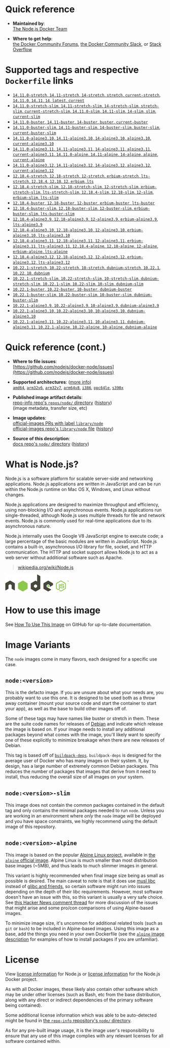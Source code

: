 <!--

********************************************************************************

WARNING:

    DO NOT EDIT "node/README.md"

    IT IS AUTO-GENERATED

    (from the other files in "node/" combined with a set of templates)

********************************************************************************

-->

# Quick reference

-	**Maintained by**:  
	[The Node.js Docker Team](https://github.com/nodejs/docker-node)

-	**Where to get help**:  
	[the Docker Community Forums](https://forums.docker.com/), [the Docker Community Slack](https://dockr.ly/slack), or [Stack Overflow](https://stackoverflow.com/search?tab=newest&q=docker)

# Supported tags and respective `Dockerfile` links

-	[`14.11.0-stretch`, `14.11-stretch`, `14-stretch`, `stretch`, `current-stretch`, `14.11.0`, `14.11`, `14`, `latest`, `current`](https://github.com/nodejs/docker-node/blob/c7bc3b9da1b534cc66021f7606af7e5b72f5ed11/14/stretch/Dockerfile)
-	[`14.11.0-stretch-slim`, `14.11-stretch-slim`, `14-stretch-slim`, `stretch-slim`, `current-stretch-slim`, `14.11.0-slim`, `14.11-slim`, `14-slim`, `slim`, `current-slim`](https://github.com/nodejs/docker-node/blob/c7bc3b9da1b534cc66021f7606af7e5b72f5ed11/14/stretch-slim/Dockerfile)
-	[`14.11.0-buster`, `14.11-buster`, `14-buster`, `buster`, `current-buster`](https://github.com/nodejs/docker-node/blob/c7bc3b9da1b534cc66021f7606af7e5b72f5ed11/14/buster/Dockerfile)
-	[`14.11.0-buster-slim`, `14.11-buster-slim`, `14-buster-slim`, `buster-slim`, `current-buster-slim`](https://github.com/nodejs/docker-node/blob/c7bc3b9da1b534cc66021f7606af7e5b72f5ed11/14/buster-slim/Dockerfile)
-	[`14.11.0-alpine3.10`, `14.11-alpine3.10`, `14-alpine3.10`, `alpine3.10`, `current-alpine3.10`](https://github.com/nodejs/docker-node/blob/c7bc3b9da1b534cc66021f7606af7e5b72f5ed11/14/alpine3.10/Dockerfile)
-	[`14.11.0-alpine3.11`, `14.11-alpine3.11`, `14-alpine3.11`, `alpine3.11`, `current-alpine3.11`, `14.11.0-alpine`, `14.11-alpine`, `14-alpine`, `alpine`, `current-alpine`](https://github.com/nodejs/docker-node/blob/c7bc3b9da1b534cc66021f7606af7e5b72f5ed11/14/alpine3.11/Dockerfile)
-	[`14.11.0-alpine3.12`, `14.11-alpine3.12`, `14-alpine3.12`, `alpine3.12`, `current-alpine3.12`](https://github.com/nodejs/docker-node/blob/c7bc3b9da1b534cc66021f7606af7e5b72f5ed11/14/alpine3.12/Dockerfile)
-	[`12.18.4-stretch`, `12.18-stretch`, `12-stretch`, `erbium-stretch`, `lts-stretch`, `12.18.4`, `12.18`, `12`, `erbium`, `lts`](https://github.com/nodejs/docker-node/blob/de78cda8d04c7c3a5c45302dcce22d5ea258f7ef/12/stretch/Dockerfile)
-	[`12.18.4-stretch-slim`, `12.18-stretch-slim`, `12-stretch-slim`, `erbium-stretch-slim`, `lts-stretch-slim`, `12.18.4-slim`, `12.18-slim`, `12-slim`, `erbium-slim`, `lts-slim`](https://github.com/nodejs/docker-node/blob/de78cda8d04c7c3a5c45302dcce22d5ea258f7ef/12/stretch-slim/Dockerfile)
-	[`12.18.4-buster`, `12.18-buster`, `12-buster`, `erbium-buster`, `lts-buster`](https://github.com/nodejs/docker-node/blob/de78cda8d04c7c3a5c45302dcce22d5ea258f7ef/12/buster/Dockerfile)
-	[`12.18.4-buster-slim`, `12.18-buster-slim`, `12-buster-slim`, `erbium-buster-slim`, `lts-buster-slim`](https://github.com/nodejs/docker-node/blob/de78cda8d04c7c3a5c45302dcce22d5ea258f7ef/12/buster-slim/Dockerfile)
-	[`12.18.4-alpine3.9`, `12.18-alpine3.9`, `12-alpine3.9`, `erbium-alpine3.9`, `lts-alpine3.9`](https://github.com/nodejs/docker-node/blob/de78cda8d04c7c3a5c45302dcce22d5ea258f7ef/12/alpine3.9/Dockerfile)
-	[`12.18.4-alpine3.10`, `12.18-alpine3.10`, `12-alpine3.10`, `erbium-alpine3.10`, `lts-alpine3.10`](https://github.com/nodejs/docker-node/blob/de78cda8d04c7c3a5c45302dcce22d5ea258f7ef/12/alpine3.10/Dockerfile)
-	[`12.18.4-alpine3.11`, `12.18-alpine3.11`, `12-alpine3.11`, `erbium-alpine3.11`, `lts-alpine3.11`, `12.18.4-alpine`, `12.18-alpine`, `12-alpine`, `erbium-alpine`, `lts-alpine`](https://github.com/nodejs/docker-node/blob/de78cda8d04c7c3a5c45302dcce22d5ea258f7ef/12/alpine3.11/Dockerfile)
-	[`12.18.4-alpine3.12`, `12.18-alpine3.12`, `12-alpine3.12`, `erbium-alpine3.12`, `lts-alpine3.12`](https://github.com/nodejs/docker-node/blob/de78cda8d04c7c3a5c45302dcce22d5ea258f7ef/12/alpine3.12/Dockerfile)
-	[`10.22.1-stretch`, `10.22-stretch`, `10-stretch`, `dubnium-stretch`, `10.22.1`, `10.22`, `10`, `dubnium`](https://github.com/nodejs/docker-node/blob/140d3e49b9dce8532cfc06108f586802ca4be5f5/10/stretch/Dockerfile)
-	[`10.22.1-stretch-slim`, `10.22-stretch-slim`, `10-stretch-slim`, `dubnium-stretch-slim`, `10.22.1-slim`, `10.22-slim`, `10-slim`, `dubnium-slim`](https://github.com/nodejs/docker-node/blob/140d3e49b9dce8532cfc06108f586802ca4be5f5/10/stretch-slim/Dockerfile)
-	[`10.22.1-buster`, `10.22-buster`, `10-buster`, `dubnium-buster`](https://github.com/nodejs/docker-node/blob/140d3e49b9dce8532cfc06108f586802ca4be5f5/10/buster/Dockerfile)
-	[`10.22.1-buster-slim`, `10.22-buster-slim`, `10-buster-slim`, `dubnium-buster-slim`](https://github.com/nodejs/docker-node/blob/140d3e49b9dce8532cfc06108f586802ca4be5f5/10/buster-slim/Dockerfile)
-	[`10.22.1-alpine3.9`, `10.22-alpine3.9`, `10-alpine3.9`, `dubnium-alpine3.9`](https://github.com/nodejs/docker-node/blob/140d3e49b9dce8532cfc06108f586802ca4be5f5/10/alpine3.9/Dockerfile)
-	[`10.22.1-alpine3.10`, `10.22-alpine3.10`, `10-alpine3.10`, `dubnium-alpine3.10`](https://github.com/nodejs/docker-node/blob/140d3e49b9dce8532cfc06108f586802ca4be5f5/10/alpine3.10/Dockerfile)
-	[`10.22.1-alpine3.11`, `10.22-alpine3.11`, `10-alpine3.11`, `dubnium-alpine3.11`, `10.22.1-alpine`, `10.22-alpine`, `10-alpine`, `dubnium-alpine`](https://github.com/nodejs/docker-node/blob/140d3e49b9dce8532cfc06108f586802ca4be5f5/10/alpine3.11/Dockerfile)

# Quick reference (cont.)

-	**Where to file issues**:  
	[https://github.com/nodejs/docker-node/issues](https://github.com/nodejs/docker-node/issues)

-	**Supported architectures**: ([more info](https://github.com/docker-library/official-images#architectures-other-than-amd64))  
	[`amd64`](https://hub.docker.com/r/amd64/node/), [`arm32v6`](https://hub.docker.com/r/arm32v6/node/), [`arm32v7`](https://hub.docker.com/r/arm32v7/node/), [`arm64v8`](https://hub.docker.com/r/arm64v8/node/), [`i386`](https://hub.docker.com/r/i386/node/), [`ppc64le`](https://hub.docker.com/r/ppc64le/node/), [`s390x`](https://hub.docker.com/r/s390x/node/)

-	**Published image artifact details**:  
	[repo-info repo's `repos/node/` directory](https://github.com/docker-library/repo-info/blob/master/repos/node) ([history](https://github.com/docker-library/repo-info/commits/master/repos/node))  
	(image metadata, transfer size, etc)

-	**Image updates**:  
	[official-images PRs with label `library/node`](https://github.com/docker-library/official-images/pulls?q=label%3Alibrary%2Fnode)  
	[official-images repo's `library/node` file](https://github.com/docker-library/official-images/blob/master/library/node) ([history](https://github.com/docker-library/official-images/commits/master/library/node))

-	**Source of this description**:  
	[docs repo's `node/` directory](https://github.com/docker-library/docs/tree/master/node) ([history](https://github.com/docker-library/docs/commits/master/node))

# What is Node.js?

Node.js is a software platform for scalable server-side and networking applications. Node.js applications are written in JavaScript and can be run within the Node.js runtime on Mac OS X, Windows, and Linux without changes.

Node.js applications are designed to maximize throughput and efficiency, using non-blocking I/O and asynchronous events. Node.js applications run single-threaded, although Node.js uses multiple threads for file and network events. Node.js is commonly used for real-time applications due to its asynchronous nature.

Node.js internally uses the Google V8 JavaScript engine to execute code; a large percentage of the basic modules are written in JavaScript. Node.js contains a built-in, asynchronous I/O library for file, socket, and HTTP communication. The HTTP and socket support allows Node.js to act as a web server without additional software such as Apache.

> [wikipedia.org/wiki/Node.js](https://en.wikipedia.org/wiki/Node.js)

![logo](https://raw.githubusercontent.com/docker-library/docs/01c12653951b2fe592c1f93a13b4e289ada0e3a1/node/logo.png)

# How to use this image

See [How To Use This Image](https://github.com/nodejs/docker-node/blob/master/README.md#how-to-use-this-image) on GitHub for up-to-date documentation.

# Image Variants

The `node` images come in many flavors, each designed for a specific use case.

## `node:<version>`

This is the defacto image. If you are unsure about what your needs are, you probably want to use this one. It is designed to be used both as a throw away container (mount your source code and start the container to start your app), as well as the base to build other images off of.

Some of these tags may have names like buster or stretch in them. These are the suite code names for releases of [Debian](https://wiki.debian.org/DebianReleases) and indicate which release the image is based on. If your image needs to install any additional packages beyond what comes with the image, you'll likely want to specify one of these explicitly to minimize breakage when there are new releases of Debian.

This tag is based off of [`buildpack-deps`](https://hub.docker.com/_/buildpack-deps/). `buildpack-deps` is designed for the average user of Docker who has many images on their system. It, by design, has a large number of extremely common Debian packages. This reduces the number of packages that images that derive from it need to install, thus reducing the overall size of all images on your system.

## `node:<version>-slim`

This image does not contain the common packages contained in the default tag and only contains the minimal packages needed to run `node`. Unless you are working in an environment where *only* the `node` image will be deployed and you have space constraints, we highly recommend using the default image of this repository.

## `node:<version>-alpine`

This image is based on the popular [Alpine Linux project](https://alpinelinux.org), available in [the `alpine` official image](https://hub.docker.com/_/alpine). Alpine Linux is much smaller than most distribution base images (~5MB), and thus leads to much slimmer images in general.

This variant is highly recommended when final image size being as small as possible is desired. The main caveat to note is that it does use [musl libc](https://musl.libc.org) instead of [glibc and friends](https://www.etalabs.net/compare_libcs.html), so certain software might run into issues depending on the depth of their libc requirements. However, most software doesn't have an issue with this, so this variant is usually a very safe choice. See [this Hacker News comment thread](https://news.ycombinator.com/item?id=10782897) for more discussion of the issues that might arise and some pro/con comparisons of using Alpine-based images.

To minimize image size, it's uncommon for additional related tools (such as `git` or `bash`) to be included in Alpine-based images. Using this image as a base, add the things you need in your own Dockerfile (see the [`alpine` image description](https://hub.docker.com/_/alpine/) for examples of how to install packages if you are unfamiliar).

# License

View [license information](https://github.com/nodejs/node/blob/master/LICENSE) for Node.js or [license information](https://github.com/nodejs/docker-node/blob/master/LICENSE) for the Node.js Docker project.

As with all Docker images, these likely also contain other software which may be under other licenses (such as Bash, etc from the base distribution, along with any direct or indirect dependencies of the primary software being contained).

Some additional license information which was able to be auto-detected might be found in [the `repo-info` repository's `node/` directory](https://github.com/docker-library/repo-info/tree/master/repos/node).

As for any pre-built image usage, it is the image user's responsibility to ensure that any use of this image complies with any relevant licenses for all software contained within.
